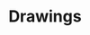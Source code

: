 ---
layout: objectpage_janbrueghel
pid: drawing
title: Drawings
label: Drawing
permalink: /janbrueghel/object-types/drawing/
---
